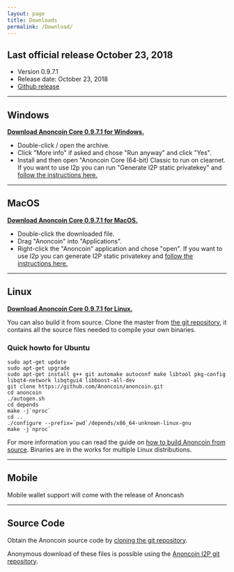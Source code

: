 ```yaml
---
layout: page
title: Downloads
permalink: /Download/
---
```


Last official release October 23, 2018
---------------------
<a name="windowsdownload"></a>
-   Version 0.9.7.1
-   Release date: October 23, 2018
-   [Github release](https://github.com/Anoncoin/anoncoin/releases/tag/v0.9.7.1)

--------
## Windows
__[Download Anoncoin Core 0.9.7.1 for Windows.](https://github.com/Anoncoin/anoncoin/releases/download/v0.9.7.1/anoncoin-win64-0.9.7.1-setup.exe)__
- Double-click / open the archive.
- Click "More info" if asked and chose "Run anyway" and click "Yes".
- Install and then open "Anoncoin Core (64-bit) Classic to run on clearnet.
<a name="macdownload"></a>
If you want to use I2p you can run "Generate I2P static privatekey" and [follow the instructions here.](/How_to_setup_your_Anoncoin_wallet)


--------
## MacOS
__[Download Anoncoin Core 0.9.7.1 for MacOS.](https://github.com/Anoncoin/anoncoin/releases/download/v0.9.7.1/anoncoin-mac-0.9.7.1.dmg)__
- Double-click the downloaded file.
- Drag "Anoncoin" into "Applications".
- Right-click the "Anoncoin" application and chose "open".
<a name="linuxdownload"></a>
If you want to use I2p you can generate I2P static privatekey and [follow the instructions here.](/How_to_setup_your_Anoncoin_wallet)


--------
## Linux
__[Download Anoncoin Core 0.9.7.1 for Linux.](https://github.com/Anoncoin/anoncoin/releases/download/v0.9.7.1/anoncoin-linux-0.9.7.1.zip)__

You can also build it from source. Clone the master from [the git repository](https://github.com/Anoncoin/anoncoin), it contains all the source files needed to compile your own binaries. 

### Quick howto for Ubuntu

```
sudo apt-get update
sudo apt-get upgrade 
sudo apt-get install g++ git automake autoconf make libtool pkg-config libqt4-network libqtgui4 libboost-all-dev
git clone https://github.com/Anoncoin/anoncoin.git
cd anoncoin
./autogen.sh
cd depends
make -j`nproc`
cd ..
./configure --prefix=`pwd`/depends/x86_64-unknown-linux-gnu
make -j`nproc`
```

For more information you can read the guide on [how to build Anoncoin from source](/How_to_build_Anoncoin_from_source/). Binaries are in the works for multiple Linux distributions.


--------

## Mobile

Mobile wallet support will come with the release of Anoncash 

--------

## Source Code

Obtain the Anoncoin source code by [cloning the git repository](https://github.com/Anoncoin/anoncoin).

Anonymous download of these files is possible using the [Anoncoin I2P git repository](http://git.repo.i2p/w/anoncoin.git).
